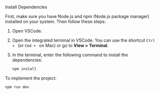 Install Dependencies

First, make sure you have Node.js and npm (Node.js package manager) installed on your system. Then follow these steps:

1. Open VSCode.
2. Open the integrated terminal in VSCode. You can use the shortcut `Ctrl + ` (or `Cmd + ` on Mac) or go to **View > Terminal**.
3. In the terminal, enter the following command to install the dependencies:

   ```bash
   npm install

To implement the project:

   ```bash
   npm run dev




